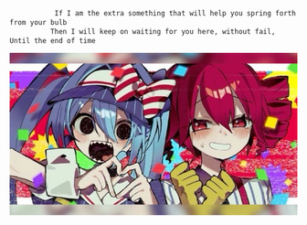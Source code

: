                If I am the extra something that will help you spring forth from your bulb
              Then I will keep on waiting for you here, without fail, Until the end of time
![Image alt](https://github.com/MonkSherk/Session-Django/blob/main/basket_pj/Miku.jfif)
